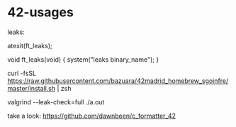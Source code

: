 # 42-usages

leaks:

atexit(ft_leaks);

void    ft_leaks(void)
{
    system("leaks binary_name");
}



curl -fsSL https://raw.githubusercontent.com/bazuara/42madrid_homebrew_sgoinfre/master/install.sh | zsh




valgrind --leak-check=full ./a.out



take a look: https://github.com/dawnbeen/c_formatter_42
